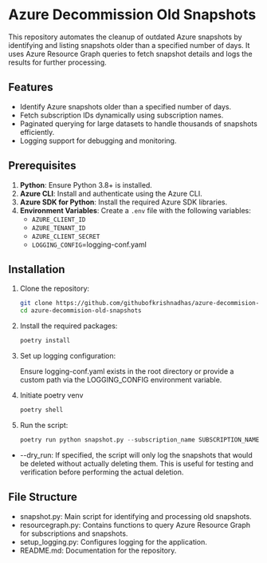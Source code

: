 # Azure Decommission Old Snapshots

This repository automates the cleanup of outdated Azure snapshots by identifying and listing snapshots older than a specified number of days. It uses Azure Resource Graph queries to fetch snapshot details and logs the results for further processing.

## Features

- Identify Azure snapshots older than a specified number of days.
- Fetch subscription IDs dynamically using subscription names.
- Paginated querying for large datasets to handle thousands of snapshots efficiently.
- Logging support for debugging and monitoring.

## Prerequisites

1. **Python**: Ensure Python 3.8+ is installed.
2. **Azure CLI**: Install and authenticate using the Azure CLI.
3. **Azure SDK for Python**: Install the required Azure SDK libraries.
4. **Environment Variables**: Create a `.env` file with the following variables:
   - `AZURE_CLIENT_ID`
   - `AZURE_TENANT_ID`
   - `AZURE_CLIENT_SECRET`
   - `LOGGING_CONFIG`=logging-conf.yaml

## Installation

1. Clone the repository:
   ```bash
   git clone https://github.com/githubofkrishnadhas/azure-decommision-old-snapshots.git
   cd azure-decommision-old-snapshots
    ```
2. Install the required packages:

    ```bash
    poetry install
    ```
3. Set up logging configuration:

   Ensure logging-conf.yaml exists in the root directory or provide a custom path via the LOGGING_CONFIG environment variable.

4. Initiate poetry venv
    ```bash
    poetry shell
    ```
5. Run the script:
    ```python
    poetry run python snapshot.py --subscription_name SUBSCRIPTION_NAME --days DAYS --DRY_RUN
    ```
   
* --dry_run: If specified, the script will only log the snapshots that would be deleted without actually deleting them. This is useful for testing and verification before performing the actual deletion.



## File Structure
* snapshot.py: Main script for identifying and processing old snapshots.
* resourcegraph.py: Contains functions to query Azure Resource Graph for subscriptions and snapshots.
* setup_logging.py: Configures logging for the application.
* README.md: Documentation for the repository.